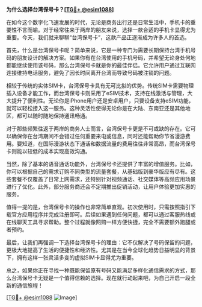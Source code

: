 **为什么选择台湾保号卡？[[TG💪+ @esim1088](https://t.me/s/esim1088)]**

在如今这个数字化飞速发展的时代，无论是商务出行还是日常生活中，手机卡的重要性不言而喻。对于经常往来于两岸的朋友来说，选择一款合适的手机卡显得尤为重要。今天，我们就来聊聊“台湾保号卡”，这款产品正逐渐成为许多人的首选。

首先，什么是台湾保号卡呢？简单来说，它是一种专门为需要长期保持台湾手机号码的朋友设计的解决方案。如果你有在台湾使用的手机号码，并希望无论身处何地都能继续使用该号码，那么台湾保号卡就是你的最佳伴侣。它允许用户通过互联网连接维持电话服务，避免了因长时间离开台湾而导致号码被注销的问题。

相较于传统的实体SIM卡，台湾保号卡具有无可比拟的优势。传统SIM卡需要物理插入设备才能工作，而台湾保号卡则采用了eSIM技术，支持在线激活与管理，大大提升了便利性。无论你是iPhone用户还是安卓用户，只要设备支持eSIM功能，就可以轻松接入这一服务。这种灵活性使得无论你是在大陆、东南亚还是其他地区，都可以随时随地保持通讯畅通。

对于那些频繁往返于两岸的商务人士而言，台湾保号卡更是不可或缺的存在。它可以确保你在台湾期间不会错过任何重要来电或信息，同时还能帮助你节省漫游费用。要知道，在国际漫游状态下通话和数据流量的费用往往非常高昂，而台湾保号卡则能以较低的成本实现高效沟通。

当然，除了基本的语音通话功能外，台湾保号卡还提供了丰富的增值服务。比如，你可以根据自己的需求订购不同类型的流量套餐，从基础版到豪华版应有尽有。这些套餐不仅覆盖了日常上网需求，还特别针对视频通话、社交媒体等高频应用场景进行了优化。此外，部分服务商还会不定期推出促销活动，让用户体验更加实惠的服务。

值得一提的是，台湾保号卡的操作也非常简单直观。初次使用时，只需按照指引下载官方应用程序并完成注册即可。后续如果遇到任何问题，都可以通过客服热线或在线聊天工具寻求帮助。整个过程就像网购一样方便快捷，完全不需要额外跑腿或者预约。

最后，让我们再强调一下选择台湾保号卡的理由：它不仅解决了号码保留的问题，更极大地提高了生活的便捷性和经济性。尤其是在当今全球化趋势日益明显的背景下，拥有这样一张灵活多变的虚拟SIM卡显得尤为重要。

总之，如果你正在寻找一种既能保留原有号码又能满足多样化通信需求的方式，那么台湾保号卡无疑是一个值得信赖的选择。现在就行动起来吧，为自己开启一段全新的通信旅程！

[[TG💪+ @esim1088](https://t.me/s/esim1088) ![Image](https://i.postimg.cc/4NQfJmqS/Snipaste-2025-05-13-00-14-12.png)]